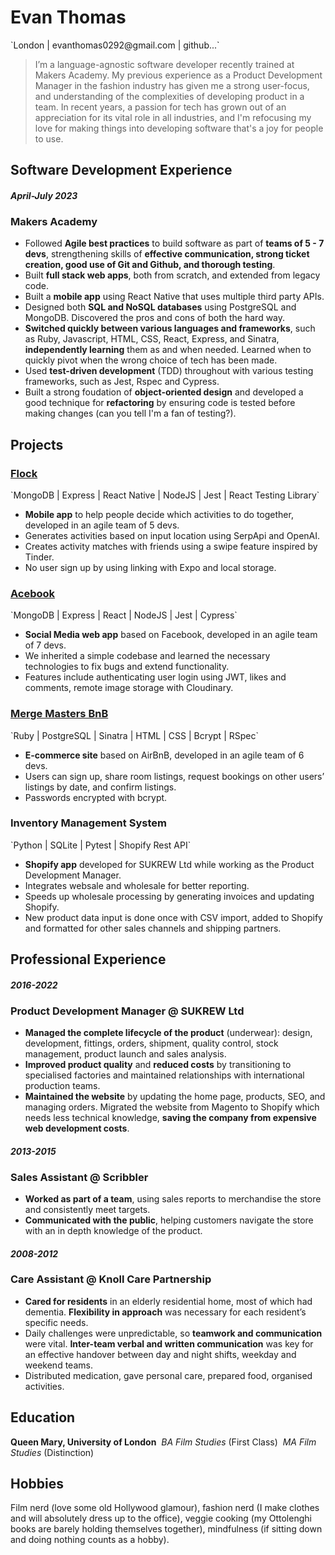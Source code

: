 # Evan Thomas

<p class="contacts">`London | evanthomas0292@gmail.com | github...`</p>

> I’m a language-agnostic software developer recently trained at Makers Academy. My previous experience as a Product Development Manager in the fashion industry has given me a strong user-focus, and understanding of the complexities of developing product in a team. In recent years, a passion for tech has grown out of an appreciation for its vital role in all industries, and I'm refocusing my love for making things into developing software that's a joy for people to use. 

## Software Development Experience

#### _April-July 2023_

### Makers Academy

- Followed **Agile best practices** to build software as part of **teams of 5 - 7 devs**, strengthening skills of **effective communication, strong ticket creation, good use of Git and Github, and thorough testing**.
- Built **full stack web apps**, both from scratch, and extended from legacy code. 
- Built a **mobile app** using React Native that uses multiple third party APIs.
- Designed both **SQL and NoSQL databases** using PostgreSQL and MongoDB. Discovered the pros and cons of both the hard way.
- **Switched quickly between various languages and frameworks**, such as Ruby, Javascript, HTML, CSS, React, Express, and Sinatra, **independently learning** them as and when needed. Learned when to quickly pivot when the wrong choice of tech has been made.
- Used **test-driven development** (TDD) throughout with various testing frameworks, such as Jest, Rspec and Cypress.
- Built a strong foudation of **object-oriented design** and developed a good technique for **refactoring** by ensuring code is tested before making changes (can you tell I'm a fan of testing?).

## Projects

### [**Flock**](https://github.com/ev-th/Flock)

<p class="tech">`MongoDB | Express | React Native | NodeJS | Jest | React Testing Library`</p>

- **Mobile app** to help people decide which activities to do together, developed in an agile team of 5 devs.
- Generates activities based on input location using SerpApi and OpenAI.
- Creates activity matches with friends using a swipe feature inspired by Tinder.
- No user sign up by using linking with Expo and local storage.

### [**Acebook**](https://github.com/ev-th/acebook-fire)

<p class="tech">`MongoDB | Express | React | NodeJS | Jest | Cypress`</p>

- **Social Media web app** based on Facebook, developed in an agile team of 7 devs.
- We inherited a simple codebase and learned the necessary technologies to fix bugs and extend functionality.
- Features include authenticating user login using JWT, likes and comments, remote image storage with Cloudinary.

### [**Merge Masters BnB**](https://github.com/CKMurison/makersbnb-ruby-seed)

<p class="tech">`Ruby | PostgreSQL | Sinatra | HTML | CSS | Bcrypt | RSpec`</p>

- **E-commerce site** based on AirBnB, developed in an agile team of 6 devs.
- Users can sign up, share room listings, request bookings on other users’ listings by date, and confirm listings.
- Passwords encrypted with bcrypt.

### **Inventory Management System**

<p class="tech">`Python | SQLite | Pytest | Shopify Rest API`</p>

- **Shopify app** developed for SUKREW Ltd while working as the Product Development Manager.
- Integrates websale and wholesale for better reporting.
- Speeds up wholesale processing by generating invoices and updating Shopify.
- New product data input is done once with CSV import, added to Shopify and formatted for other sales channels and shipping partners.

## Professional Experience

#### _2016-2022_

### Product Development Manager @ SUKREW Ltd

- **Managed the complete lifecycle of the product** (underwear): design, development, fittings, orders, shipment, quality control, stock management, product launch and sales analysis.
- **Improved product quality** and **reduced costs** by transitioning to specialised factories and maintained relationships with international production teams.
- **Maintained the website** by updating the home page, products, SEO, and managing orders. Migrated the website from Magento to Shopify which needs less technical knowledge, **saving the company from expensive web development costs**.

#### _2013-2015_

### Sales Assistant @ Scribbler

- **Worked as part of a team**, using sales reports to merchandise the store and consistently meet targets.
- **Communicated with the public**, helping customers navigate the store with an in depth knowledge of the product.

#### _2008-2012_

### Care Assistant @ Knoll Care Partnership

- **Cared for residents** in an elderly residential home, most of which had dementia. **Flexibility in approach** was necessary for each resident’s specific needs.
- Daily challenges were unpredictable, so **teamwork and communication** were vital. **Inter-team verbal and written communication** was key for an effective handover between day and night shifts, weekday and weekend teams.
- Distributed medication, gave personal care, prepared food, organised activities.

## Education

**Queen Mary, University of London**&nbsp; _BA Film Studies_ (First Class)&nbsp; _MA Film Studies_ (Distinction)

## Hobbies

Film nerd (love some old Hollywood glamour), fashion nerd (I make clothes and will absolutely dress up to the office), veggie cooking (my Ottolenghi books are barely holding themselves together), mindfulness (if sitting down and doing nothing counts as a hobby).